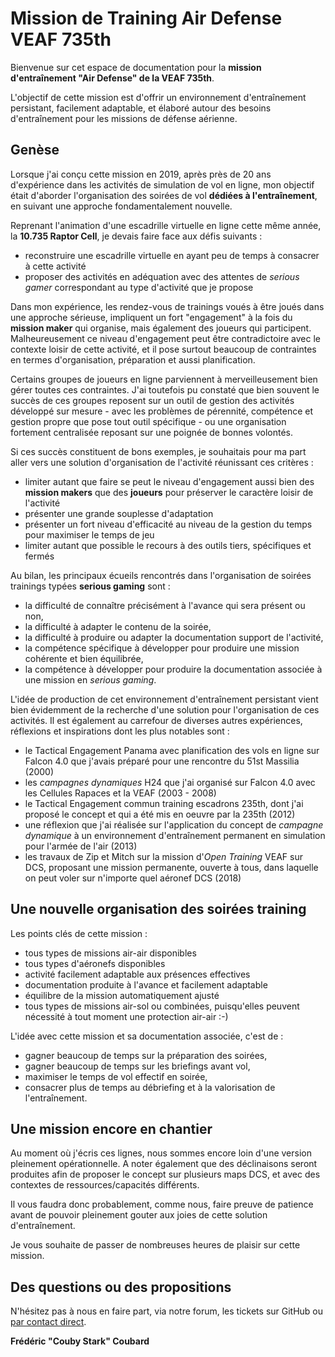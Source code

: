 # Mission de Training Air Defense VEAF 735th

Bienvenue sur cet espace de documentation pour la **mission d'entraînement "Air Defense" de la VEAF 735th**.

L'objectif de cette mission est d'offrir un environnement d'entraînement persistant, facilement adaptable, et élaboré autour des besoins d'entraînement pour les missions de défense aérienne.


## Genèse

Lorsque j'ai conçu cette mission en 2019, après près de 20 ans d'expérience dans les activités de simulation de vol en ligne, mon objectif était d'aborder l'organisation des soirées de vol **dédiées à l'entraînement**, en suivant une approche fondamentalement nouvelle.

Reprenant l'animation d'une escadrille virtuelle en ligne cette même année, la **10.735 Raptor Cell**, je devais faire face aux défis suivants :
* reconstruire une escadrille virtuelle en ayant peu de temps à consacrer à cette activité
* proposer des activités en adéquation avec des attentes de *serious gamer* correspondant au type d'activité que je propose

Dans mon expérience, les rendez-vous de trainings voués à être joués dans une approche sérieuse, impliquent un fort "engagement" à la fois du **mission maker** qui organise, mais également des joueurs qui participent. Malheureusement ce niveau d'engagement peut être contradictoire avec le contexte loisir de cette activité, et il pose surtout beaucoup de contraintes en termes d'organisation, préparation et aussi planification.

Certains groupes de joueurs en ligne parviennent à merveilleusement bien gérer toutes ces contraintes. J'ai toutefois pu constaté que bien souvent le succès de ces groupes reposent sur un outil de gestion des activités développé sur mesure - avec les problèmes de pérennité, compétence et gestion propre que pose tout outil spécifique - ou une organisation fortement centralisée reposant sur une poignée de bonnes volontés.

Si ces succès constituent de bons exemples, je souhaitais pour ma part aller vers une solution d'organisation de l'activité réunissant ces critères :
* limiter autant que faire se peut le niveau d'engagement aussi bien des **mission makers** que des **joueurs** pour préserver le caractère loisir de l'activité
* présenter une grande souplesse d'adaptation
* présenter un fort niveau d'efficacité au niveau de la gestion du temps pour maximiser le temps de jeu
* limiter autant que possible le recours à des outils tiers, spécifiques et fermés

Au bilan, les principaux écueils rencontrés dans l'organisation de soirées trainings typées **serious gaming** sont :
* la difficulté de connaître précisément à l'avance qui sera présent ou non,
* la difficulté à adapter le contenu de la soirée,
* la difficulté à produire ou adapter la documentation support de l'activité,
* la compétence spécifique à développer pour produire une mission cohérente et bien équilibrée,
* la compétence à développer pour produire la documentation associée à une mission en *serious gaming*.

L'idée de production de cet environnement d'entraînement persistant vient bien évidemment de la recherche d'une solution pour l'organisation de ces activités. Il est également au carrefour de diverses autres expériences, réflexions et inspirations dont les plus notables sont :
* le Tactical Engagement Panama avec planification des vols en ligne sur Falcon 4.0 que j'avais préparé pour une rencontre du 51st Massilia (2000)
* les *campagnes dynamiques* H24 que j'ai organisé sur Falcon 4.0 avec les Cellules Rapaces et la VEAF (2003 - 2008)
* le Tactical Engagement commun training escadrons 235th, dont j'ai proposé le concept et qui a été mis en oeuvre par la 235th (2012)
* une réflexion que j'ai réalisée sur l'application du concept de *campagne dynamique* à un environnement d'entraînement permanent en simulation pour l'armée de l'air (2013)
* les travaux de Zip et Mitch sur la mission d'*Open Training* VEAF sur DCS, proposant une mission permanente, ouverte à tous, dans laquelle on peut voler sur n'importe quel aéronef DCS (2018)


## Une nouvelle organisation des soirées training

Les points clés de cette mission :
* tous types de missions air-air disponibles
* tous types d'aéronefs disponibles
* activité facilement adaptable aux présences effectives
* documentation produite à l'avance et facilement adaptable
* équilibre de la mission automatiquement ajusté
* tous types de missions air-sol ou combinées, puisqu'elles peuvent nécessité à tout moment une protection air-air :-)

L'idée avec cette mission et sa documentation associée, c'est de :
* gagner beaucoup de temps sur la préparation des soirées,
* gagner beaucoup de temps sur les briefings avant vol,
* maximiser le temps de vol effectif en soirée,
* consacrer plus de temps au débriefing et à la valorisation de l'entraînement.


## Une mission encore en chantier

Au moment où j'écris ces lignes, nous sommes encore loin d'une version pleinement opérationnelle.
A noter également que des déclinaisons seront produites afin de proposer le concept sur plusieurs maps DCS, et avec des contextes de ressources/capacités différents.

Il vous faudra donc probablement, comme nous, faire preuve de patience avant de pouvoir pleinement gouter aux joies de cette solution d'entraînement.

Je vous souhaite de passer de nombreuses heures de plaisir sur cette mission.


## Des questions ou des propositions

N'hésitez pas à nous en faire part, via notre forum, les tickets sur GitHub ou [par contact direct](mailto:veaf_couby@gmail.com).



**Frédéric "Couby Stark" Coubard**

